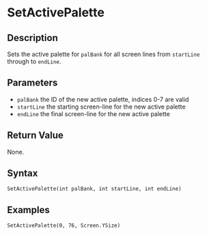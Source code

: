 # SetActivePalette

## Description
Sets the active palette for `palBank` for all screen lines from `startLine` through to `endLine`.

## Parameters
- `palBank`
the ID of the new active palette, indices 0-7 are valid
- `startLine`
the starting screen-line for the new active palette
- `endLine`
the final screen-line for the new active palette

## Return Value
None.

## Syntax
```
SetActivePalette(int palBank, int startLine, int endLine)
```

## Examples
```
SetActivePalette(0, 76, Screen.YSize)
```